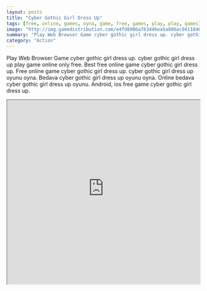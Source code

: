 ```yaml
---
layout: posts
title: "Cyber Gothic Girl Dress Up"
tags: [free, online, games, oyna, game, free, games, play, play, games]
image: "http://img.gamedistribution.com/e4fd8906a763446ea5a886ac9411846b.jpg"
summary: "Play Web Browser Game cyber gothic girl dress up. cyber gothic girl dress up play game online only free. Best free online game cyber gothic girl dress up. Free online game cyber gothic girl dress up. cyber gothic girl dress up oyunu oyna. Bedava cyber gothic girl dress up oyunu oyna. Online bedava cyber gothic girl dress up oyunu. Android, ios free game cyber gothic girl dress up."
category: "Action"
---
```


Play Web Browser Game cyber gothic girl dress up. cyber gothic girl dress up play game online only free. Best free online game cyber gothic girl dress up. Free online game cyber gothic girl dress up. cyber gothic girl dress up oyunu oyna. Bedava cyber gothic girl dress up oyunu oyna. Online bedava cyber gothic girl dress up oyunu. Android, ios free game cyber gothic girl dress up.

<iframe width="100%" height="480px;" src="http://flash.gamedistribution.com?game=e4fd8906a763446ea5a886ac9411846b"></iframe>